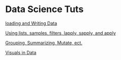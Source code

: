 # Data Science Tuts

[loading and Writing Data](https://htmlpreview.github.io/?https://github.com/jamesK1000011/RModule/blob/master/Intro-to-R-D2.html)

[Using lists, samples, filters, lapply, sapply, and apply](https://htmlpreview.github.io/?https://github.com/jamesK1000011/RModule/blob/master/Intro-to-R_D3.html)

[Grouping, Summarizing, Mutate, ect.](http://htmlpreview.github.io/?https://github.com/jamesK1000011/RModule/blob/master/Intro-to-R_D4.html)

[Visuals in Data](https://github.com/jamesK1000011/RModule/blob/master/data/Intro-to-R_D5.html)
